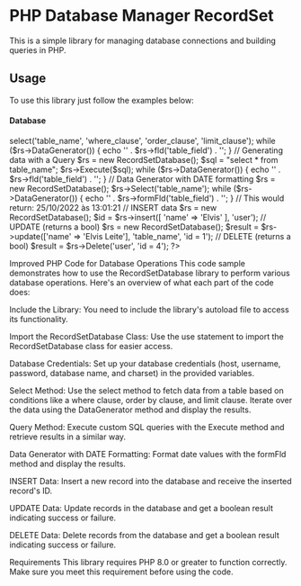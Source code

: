 # PHP Database Manager RecordSet

This is a simple library for managing database connections and building queries in PHP.

## Usage

To use this library just follow the examples below:

#### Database
<?php

// Include the library's autoload file
require 'vendor/autoload.php';

// Import the RecordSetDatabase class
use RecordSetDatabase\RecordSetDatabase;

// Database Credentials
$DB_HOSTNAME = 'localhost';
$DB_USERNAME = 'database';
$DB_PASSWORD = 'root';
$DB_DATABASE = 'pass';
$DB_CHARSET = 'utf8';

// Creating a RecordSetDatabase instance
$rs = new RecordSetDatabase();

// Generating data with the Select method
$rs->select('table_name', 'where_clause', 'order_clause', 'limit_clause');

while ($rs->DataGenerator()) {
    echo '<tr><td>' . $rs->fld('table_field') . '</td></tr>';
}

// Generating data with a Query
$rs = new RecordSetDatabase();
$sql = "select * from table_name";
$rs->Execute($sql);

while ($rs->DataGenerator()) {
    echo '<tr><td>' . $rs->fld('table_field') . '</td></tr>';
}

// Data Generator with DATE formatting
$rs = new RecordSetDatabase();
$rs->Select('table_name');

while ($rs->DataGenerator()) {
    echo '<tr><td>' . $rs->formFld('table_field') . '</td></tr>';
}

// This would return: <tr><td>25/10/2022 às 13:01:21</td></tr>

// INSERT data
$rs = new RecordSetDatabase();
$id = $rs->insert([
    'name' => 'Elvis'
], 'user');

// UPDATE (returns a bool)
$rs = new RecordSetDatabase();
$result = $rs->update(['name' => 'Elvis Leite'], 'table_name', 'id = 1');

// DELETE (returns a bool)
$result = $rs->Delete('user', 'id = 4');

?>

Improved PHP Code for Database Operations
This code sample demonstrates how to use the RecordSetDatabase library to perform various database operations. Here's an overview of what each part of the code does:

Include the Library: You need to include the library's autoload file to access its functionality.

Import the RecordSetDatabase Class: Use the use statement to import the RecordSetDatabase class for easier access.

Database Credentials: Set up your database credentials (host, username, password, database name, and charset) in the provided variables.

Select Method: Use the select method to fetch data from a table based on conditions like a where clause, order by clause, and limit clause. Iterate over the data using the DataGenerator method and display the results.

Query Method: Execute custom SQL queries with the Execute method and retrieve results in a similar way.

Data Generator with DATE Formatting: Format date values with the formFld method and display the results.

INSERT Data: Insert a new record into the database and receive the inserted record's ID.

UPDATE Data: Update records in the database and get a boolean result indicating success or failure.

DELETE Data: Delete records from the database and get a boolean result indicating success or failure.

Requirements
This library requires PHP 8.0 or greater to function correctly. Make sure you meet this requirement before using the code.

